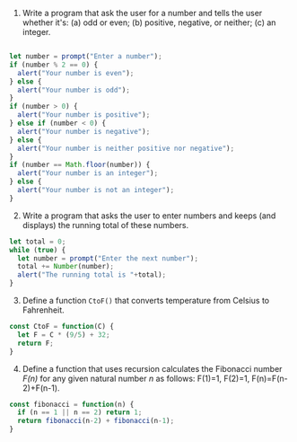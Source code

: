 1. Write a program that ask the user for a number and tells the user whether it's:
(a) odd or even; (b) positive, negative, or neither; (c) an integer.

```javascript

let number = prompt("Enter a number");
if (number % 2 == 0) {
  alert("Your number is even");
} else {
  alert("Your number is odd");
}
if (number > 0) {
  alert("Your number is positive");
} else if (number < 0) {
  alert("Your number is negative");
} else {
  alert("Your number is neither positive nor negative");
}
if (number == Math.floor(number)) {
  alert("Your number is an integer");
} else {
  alert("Your number is not an integer");
}
```

2. Write a program that asks the user to enter numbers and keeps (and displays) the running total
of these numbers.

```javascript
let total = 0;
while (true) {
  let number = prompt("Enter the next number");
  total += Number(number);
  alert("The running total is "+total);
}
```

3. Define a function `CtoF()` that converts temperature from Celsius to Fahrenheit.

```javascript
const CtoF = function(C) {
  let F = C * (9/5) + 32;
  return F;
}
```


4. Define a function that uses recursion calculates the Fibonacci number *F(n)* for any given natural number *n* as follows: F(1)=1, F(2)=1, F(n)=F(n-2)+F(n-1).

```javascript
const fibonacci = function(n) {
  if (n == 1 || n == 2) return 1;
  return fibonacci(n-2) + fibonacci(n-1);
}
```
